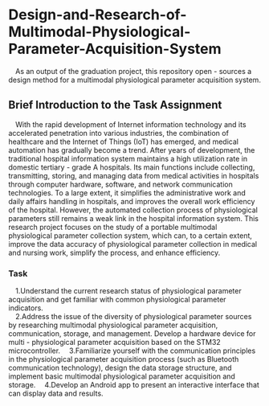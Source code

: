 # Design-and-Research-of-Multimodal-Physiological-Parameter-Acquisition-System
&emsp;As an output of the graduation project, this repository open - sources a design method for a multimodal physiological parameter acquisition system.

## Brief Introduction to the Task Assignment
&emsp;With the rapid development of Internet information technology and its accelerated penetration into various industries, the combination of healthcare and the Internet of Things (IoT) has emerged, and medical automation has gradually become a trend. After years of development, the traditional hospital information system maintains a high utilization rate in domestic tertiary - grade A hospitals. Its main functions include collecting, transmitting, storing, and managing data from medical activities in hospitals through computer hardware, software, and network communication technologies. To a large extent, it simplifies the administrative work and daily affairs handling in hospitals, and improves the overall work efficiency of the hospital. However, the automated collection process of physiological parameters still remains a weak link in the hospital information system. This research project focuses on the study of a portable multimodal physiological parameter collection system, which can, to a certain extent, improve the data accuracy of physiological parameter collection in medical and nursing work, simplify the process, and enhance efficiency. 
### Task
&emsp;1.Understand the current research status of physiological parameter acquisition and get familiar with common physiological parameter indicators.<br>
&emsp;2.Address the issue of the diversity of physiological parameter sources by researching multimodal physiological parameter acquisition, communication, storage, and management. Develop a hardware device for multi - physiological parameter acquisition based on the STM32 microcontroller. 
&emsp;3.Familiarize yourself with the communication principles in the physiological parameter acquisition process (such as Bluetooth communication technology), design the data storage structure, and implement basic multimodal physiological parameter acquisition and storage.
&emsp;4.Develop an Android app to present an interactive interface that can display data and results.
